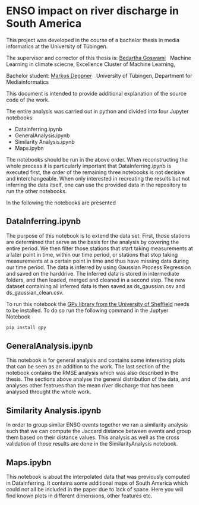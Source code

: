 # ENSO impact on river discharge in South America

This project was developed in the course of a bachelor thesis in media informatics at the University of Tübingen. 

The supervisor and corrector of this thesis is:
[Bedartha Goswami] &nbsp;    Machine Learning in climate sciecne, Excellence Cluster of Machine Learning, 

Bachelor student: 
[Markus Deppner] &nbsp; University of Tübingen, Department for Mediainformatics

This document is intended to provide additional explanation of the source code of the work.

The entire analysis was carried out in python and divided into four Jupyter notebooks: 

- DataInferring.ipynb
- GeneralAnalysis.ipynb
- Similarity Analysis.ipynb
- Maps.ipybn

The notebooks should be run in the above order. When reconstructing the whole process it is particularly important that DataInferring.ipynb is executed first, the order of the remaining three notebooks is not decisive and interchangeable. When only interested in recreating the results but not inferring the data itself, one can use the provided data in the repository to run the other notebooks.

In the following the notebooks are presented 

## DataInferring.ipynb
The purpose of this notebook is to extend the data set. First, those stations are determined that serve as the basis for the analysis by covering the entire period. We then filter those stations that start taking measurements at a later point in time, within our time period, or stations that stop taking measurements at a certain point in time and thus have missing data during our time period. The data is inferred by using Gaussian Process Regression and saved on the harddrive. 
The inferred data is stored in intermediate folders, and then loaded, merged and cleaned in a second step. The new dataset containing all inferred data is then saved as ds_gaussian.csv and ds_gaussian_clean.csv.

To run this notebook the [GPy library from the University of Sheffield][GPy] needs to be installed. 
To do so run the following command in the Juptyer Notebook 

```sh
pip install gpy
```

## GeneralAnalysis.ipynb
This notebook is for general analysis and contains some interesting plots that can be seen as an addition to the work. The last section of the notebook contains the RMSE analysis which was also described in the thesis. The sections above analyse the general distribution of the data, and analyses other featrues than the mean river discharge that has been analysed throught the whole work. 


## Similarity Analysis.ipynb
In order to group similar ENSO events together we ran a similarity analysis such that we can compute the Jaccard distance between events and group them based on their distance values. This analysis as well as the cross validation of those results are done in the SimilarityAnalysis notebook.

## Maps.ipybn
This notebook is about the interpolated data that was previously computed in DataInferring. It contains some additional maps of South America which could not all be included in the paper due to lack of space. Here you will find known plots in different dimensions, other features etc. 

 
 [//]: # (These are reference links used in the body of this note and get stripped out when the markdown processor does its job. There is no need to format nicely because it shouldn't be seen. Thanks SO - http://stackoverflow.com/questions/4823468/store-comments-in-markdown-syntax)

   [dill]: <https://github.com/joemccann/dillinger>
   [GPy]: <https://sheffieldml.github.io/GPy/>
   [git-repo-url]: <https://github.com/joemccann/dillinger.git>
   [Bedartha Goswami]: <https://machineclimate.de/people/goswami/>
   [Markus Deppner]: <https://machineclimate.de/people/deppner/>

